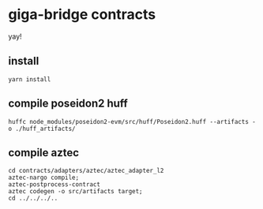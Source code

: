 # giga-bridge contracts

yay!

## install
```shell
yarn install
```

## compile poseidon2 huff
```shell
huffc node_modules/poseidon2-evm/src/huff/Poseidon2.huff --artifacts -o ./huff_artifacts/
```


## compile aztec
```shell
cd contracts/adapters/aztec/aztec_adapter_l2
aztec-nargo compile;
aztec-postprocess-contract
aztec codegen -o src/artifacts target;
cd ../../../..
```
